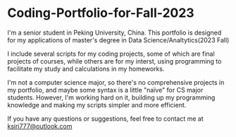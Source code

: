 # Coding-Portfolio-for-Fall-2023
I'm a senior student in Peking University, China. This portfolio is designed for my applications of master's degree in Data Science/Analtytics(2023 Fall)

I include several scripts for my coding projects, some of which are final projects of courses, while others are for my interst, using programming to facilitate my study and calculations in my homeworks.

I'm not a computer science major, so there's no comprehensive projects in my portfolio, and maybe some syntax is a little "naïve" for CS major students. However, I'm working hard on it, building up my programming knowledge and making my scripts simpler and more efficient.

If you have any questions or suggestions, feel free to contact me at ksiri777@outlook.com

